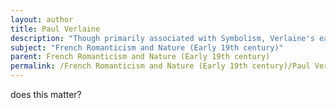 ```yaml
---
layout: author
title: Paul Verlaine
description: "Though primarily associated with Symbolism, Verlaine's early works contain significant Romantic influences, including a strong sense of nature. His poems often explore the beauty of landscapes and the emotional resonance they evoke."
subject: "French Romanticism and Nature (Early 19th century)"
parent: French Romanticism and Nature (Early 19th century)
permalink: /French Romanticism and Nature (Early 19th century)/Paul Verlaine/
---
```


does this matter?
